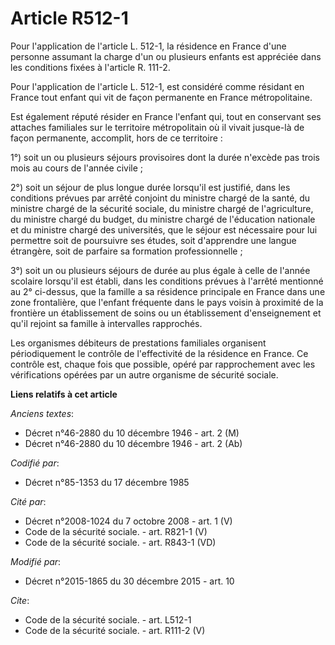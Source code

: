 # Article R512-1

Pour l'application de l'article L. 512-1, la résidence en France d'une personne assumant la charge d'un ou plusieurs enfants
est appréciée dans les conditions fixées à l'article R. 111-2. 

Pour l'application de l'article L. 512-1, est considéré comme résidant en France tout enfant qui vit de façon permanente en
France métropolitaine. 

Est également réputé résider en France l'enfant qui, tout en conservant ses attaches familiales sur le territoire
métropolitain où il vivait jusque-là de façon permanente, accomplit, hors de ce territoire : 

1°) soit un ou plusieurs séjours provisoires dont la durée n'excède pas trois mois au cours de l'année civile ; 

2°) soit un séjour de plus longue durée lorsqu'il est justifié, dans les conditions prévues par arrêté conjoint du ministre
chargé de la santé, du ministre chargé de la sécurité sociale, du ministre chargé de l'agriculture, du ministre chargé du
budget, du ministre chargé de l'éducation nationale et du ministre chargé des universités, que le séjour est nécessaire pour
lui permettre soit de poursuivre ses études, soit d'apprendre une langue étrangère, soit de parfaire sa formation
professionnelle ; 

3°) soit un ou plusieurs séjours de durée au plus égale à celle de l'année scolaire lorsqu'il est établi, dans les conditions
prévues à l'arrêté mentionné au 2° ci-dessus, que la famille a sa résidence principale en France dans une zone frontalière,
que l'enfant fréquente dans le pays voisin à proximité de la frontière un établissement de soins ou un établissement
d'enseignement et qu'il rejoint sa famille à intervalles rapprochés. 

Les organismes débiteurs de prestations familiales organisent périodiquement le contrôle de l'effectivité de la résidence en
France. Ce contrôle est, chaque fois que possible, opéré par rapprochement avec les vérifications opérées par un autre
organisme de sécurité sociale.

**Liens relatifs à cet article**

_Anciens textes_:

  - Décret n°46-2880 du 10 décembre 1946 - art. 2 (M)
  - Décret n°46-2880 du 10 décembre 1946 - art. 2 (Ab)

_Codifié par_:

  - Décret n°85-1353 du 17 décembre 1985

_Cité par_:

  - Décret n°2008-1024 du 7 octobre 2008 - art. 1 (V)
  - Code de la sécurité sociale. - art. R821-1 (V)
  - Code de la sécurité sociale. - art. R843-1 (VD)

_Modifié par_:

  - Décret n°2015-1865 du 30 décembre 2015 - art. 10

_Cite_:

  - Code de la sécurité sociale. - art. L512-1
  - Code de la sécurité sociale. - art. R111-2 (V)
